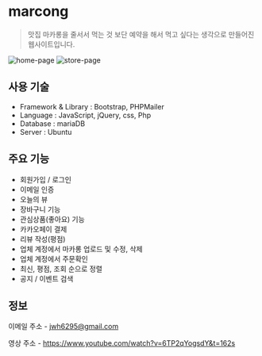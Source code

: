 # marcong

> 맛집 마카롱을 줄서서 먹는 것 보단 예약을 해서 먹고 싶다는 생각으로 만들어진 웹사이트입니다.

<img src="/home.png" title="home-page" />
<img src="/store.png" title="store-page" />

## 사용 기술

- Framework & Library : Bootstrap, PHPMailer
- Language : JavaScript, jQuery, css, Php
- Database : mariaDB
- Server : Ubuntu

## 주요 기능

- 회원가입 / 로그인
- 이메일 인증
- 오늘의 뷰
- 장바구니 기능
- 관심상품(좋아요) 기능
- 카카오페이 결제
- 리뷰 작성(평점)
- 업체 계정에서 마카롱 업로드 및 수정, 삭제
- 업체 계정에서 주문확인
- 최신, 평점, 조회 순으로 정렬
- 공지 / 이벤트 검색

## 정보

이메일 주소 - jwh6295@gmail.com

영상 주소 - https://www.youtube.com/watch?v=6TP2qYogsdY&t=162s
